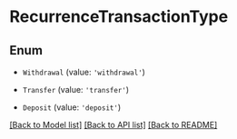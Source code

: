# RecurrenceTransactionType


## Enum

* `Withdrawal` (value: `'withdrawal'`)

* `Transfer` (value: `'transfer'`)

* `Deposit` (value: `'deposit'`)

[[Back to Model list]](../README.md#documentation-for-models) [[Back to API list]](../README.md#documentation-for-api-endpoints) [[Back to README]](../README.md)

